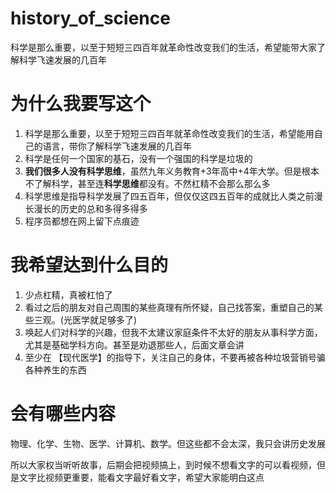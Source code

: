 # history_of_science
科学是那么重要，以至于短短三四百年就革命性改变我们的生活，希望能带大家了解科学飞速发展的几百年



# 为什么我要写这个

1. 科学是那么重要，以至于短短三四百年就革命性改变我们的生活，希望能用自己的语言，带你了解科学飞速发展的几百年
2. 科学是任何一个国家的基石，没有一个强国的科学是垃圾的
3. **我们很多人没有科学思维**，虽然九年义务教育+3年高中+4年大学。但是根本不了解科学，甚至连**科学思维**都没有。不然杠精不会那么那么多
4. 科学思维是指导科学发展了四五百年，但仅仅这四五百年的成就比人类之前漫长漫长的历史的总和多得多得多
5. 程序员都想在网上留下点痕迹



# 我希望达到什么目的

1. 少点杠精，真被杠怕了
2. 看过之后的朋友对自己周围的某些真理有所怀疑，自己找答案，重塑自己的某些三观。(光医学就足够多了)
3. 唤起人们对科学的兴趣，但我不太建议家庭条件不太好的朋友从事科学方面，尤其是基础学科方向。甚至是劝退那些人，后面文章会讲
4. 至少在 【现代医学】的指导下，关注自己的身体，不要再被各种垃圾营销号骗各种养生的东西



# 会有哪些内容

物理、化学、生物、医学、计算机、数学。但这些都不会太深，我只会讲历史发展

所以大家权当听听故事，后期会把视频搞上，到时候不想看文字的可以看视频，但是文字比视频更重要，能看文字最好看文字，希望大家能明白这点

# 